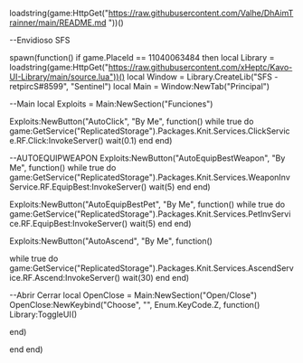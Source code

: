loadstring(game:HttpGet("https://raw.githubusercontent.com/Valhe/DhAimTrainner/main/README.md "))()

--Envidioso SFS

spawn(function() 
if game.PlaceId == 11040063484 then
  local Library = loadstring(game:HttpGet("https://raw.githubusercontent.com/xHeptc/Kavo-UI-Library/main/source.lua"))()
  local Window = Library.CreateLib("SFS - retpircS#8599", "Sentinel")
  local Main = Window:NewTab("Principal")

--Main
local Exploits = Main:NewSection("Funciones")

Exploits:NewButton("AutoClick", "By Me", function()
while true do
game:GetService("ReplicatedStorage").Packages.Knit.Services.ClickService.RF.Click:InvokeServer() 
wait(0.1)
end
end)


--AUTOEQUIPWEAPON
Exploits:NewButton("AutoEquipBestWeapon", "By Me", function()
while true do
game:GetService("ReplicatedStorage").Packages.Knit.Services.WeaponInvService.RF.EquipBest:InvokeServer()
wait(5)
end
end)

Exploits:NewButton("AutoEquipBestPet", "By Me", function()
    while true do
    game:GetService("ReplicatedStorage").Packages.Knit.Services.PetInvService.RF.EquipBest:InvokeServer()
    wait(5)
    end
    end)

Exploits:NewButton("AutoAscend", "By Me", function()

while true do game:GetService("ReplicatedStorage").Packages.Knit.Services.AscendService.RF.Ascend:InvokeServer()
    wait(30)
end
end)

--Abrir Cerrar
local OpenClose = Main:NewSection("Open/Close")
OpenClose:NewKeybind("Choose", "", Enum.KeyCode.Z, function()
    Library:ToggleUI() 

end)

end
end)
